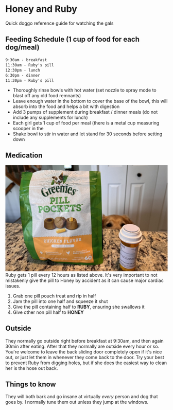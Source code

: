 # Honey and Ruby
Quick doggo reference guide for watching the gals

## Feeding Schedule (1 cup of food for each dog/meal)
```
9:30am - breakfast
11:30am - Ruby's pill
12:30pm - lunch
6:30pm - dinner
11:30pm - Ruby's pill
```
- Thoroughly rinse bowls with hot water (set nozzle to spray mode to blast off any old food remnants)
- Leave enough water in the bottom to cover the base of the bowl, this will absorb into the food and helps a bit with digestion
- Add 3 pumps of supplement during breakfast / dinner meals (do not include any supplements for lunch)
- Each girl gets 1 cup of food per meal (there is a metal cup measuring scooper in the 
- Shake bowl to stir in water and let stand for 30 seconds before setting down

## Medication
![Example](https://github.com/pynacl/assets/blob/main/IMG_8260.jpg)
Ruby gets 1 pill every 12 hours as listed above. It's very important to not mistakenly give the pill to Honey by accident as it can cause major cardiac issues.
1. Grab one pill pouch treat and rip in half
2. Jam the pill into one half and squeeze it shut
3. Give the pill containing half to **RUBY**, ensuring she swallows it
4. Give other non pill half to **HONEY**

## Outside
They normally go outside right before breakfast at 9:30am, and then again 30min after eating. After that they normally are outside every hour or so. You're welcome to leave the back sliding door completely open if it's nice out, or just let them in whenever they come back to the door. Try your best to prevent Ruby from digging holes, but if she does the easiest way to clean her is the hose out back.

## Things to know
They will both bark and go insane at virtually _every_ person and dog that goes by. I normally tune them out unless they jump at the windows.

